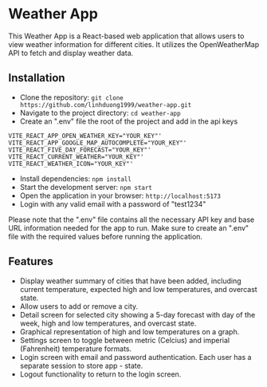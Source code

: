 # Weather App

This Weather App is a React-based web application that allows users to view weather information for different cities. It utilizes the OpenWeatherMap API to fetch and display weather data.

## Installation

- Clone the repository: `git clone https://github.com/linhduong1999/weather-app.git`
- Navigate to the project directory: `cd weather-app`
- Create an ".env" file the root of the project and add in the api keys
```
VITE_REACT_APP_OPEN_WEATHER_KEY="YOUR_KEY"'
VITE_REACT_APP_GOOGLE_MAP_AUTOCOMPLETE="YOUR_KEY"'
VITE_REACT_FIVE_DAY_FORECAST="YOUR_KEY"'
VITE_REACT_CURRENT_WEATHER="YOUR_KEY"'
VITE_REACT_WEATHER_ICON="YOUR_KEY"'
```
- Install dependencies: `npm install`
- Start the development server: `npm start`
- Open the application in your browser: `http://localhost:5173`
- Login with any valid email with a password of "test1234"

Please note that the ".env" file contains all the necessary API key and base URL information needed for the app to run. Make sure to create an ".env" file with the required values before running the application.

## Features

- Display weather summary of cities that have been added, including current temperature, expected high and low temperatures, and overcast state.
- Allow users to add or remove a city.
- Detail screen for selected city showing a 5-day forecast with day of the week, high and low temperatures, and overcast state.
- Graphical representation of high and low temperatures on a graph.
- Settings screen to toggle between metric (Celcius) and imperial (Fahrenheit) temperature formats.
- Login screen with email and password authentication. Each user has a separate session to store app - state.
- Logout functionality to return to the login screen.
